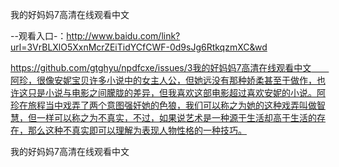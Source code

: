 我的好妈妈7高清在线观看中文

--观看入口-：http://www.baidu.com/link?url=3VrBLXlO5XxnMcrZEiTidYCfCWF-0d9sJg6RtkqzmXC&wd

https://github.com/gtghyu/npdfcxe/issues/3我的好妈妈7高清在线观看中文　　阿珍，很像安妮宝贝许多小说中的女主人公，但她远没有那种娇柔甚至于做作，也许这只是小说与电影之间朦胧的差异，但我喜欢这部电影超过喜欢安妮的小说。阿珍在旅程当中戏弄了两个意图强奸她的色狼，我们可以称之为她的这种戏弄叫做智慧，但一样可以称之为不真实，不过，如果说艺术是一种源于生活却高于生活的存在，那么这种不真实即可以理解为表现人物性格的一种技巧。

我的好妈妈7高清在线观看中文
